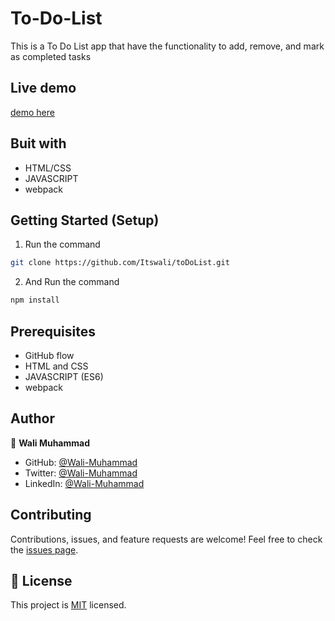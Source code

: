 # To-Do-List

This is a To Do List app that have the functionality to add, remove, and mark as completed tasks

## Live demo

[demo here](https://Itswali.github.io/toDoList/dist)

## Buit with
* HTML/CSS
* JAVASCRIPT
* webpack

## Getting Started (Setup)

1. Run the command
```bash
git clone https://github.com/Itswali/toDoList.git
```
2. And Run the command
```bash
npm install
```

## Prerequisites
* GitHub flow
* HTML and CSS
* JAVASCRIPT (ES6)
* webpack

## Author

👤 **Wali Muhammad**

- GitHub: [@Wali-Muhammad](https://github.com/Itswali)
- Twitter: [@Wali-Muhammad](https://twitter.com/WaliMuh94818599)
- LinkedIn: [@Wali-Muhammad](https://www.linkedin.com/in/wali-muhammad-666040244/)

## Contributing

Contributions, issues, and feature requests are welcome!
Feel free to check the [issues page](https://github.com/Itswali/toDoList/issues).

## 📝 License
This project is [MIT](https://github.com/Itswali/toDoList/blob/main/LICENSE) licensed.
